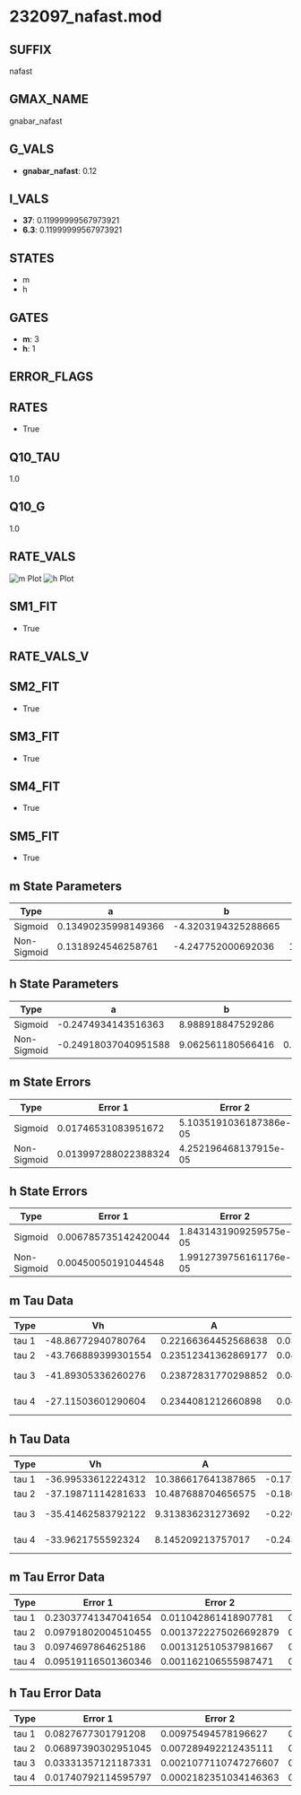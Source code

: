 # 232097_nafast.mod

## SUFFIX

nafast

## GMAX_NAME

gnabar_nafast

## G_VALS

- **gnabar_nafast**: 0.12

## I_VALS

- **37**: 0.11999999567973921
- **6.3**: 0.11999999567973921

## STATES

- m
- h

## GATES

- **m**: 3
- **h**: 1

## ERROR_FLAGS


## RATES

- True

## Q10_TAU

1.0

## Q10_G

1.0

## RATE_VALS

![m Plot](/Users/pbozelos/Dropbox/icg-Chai-Panos/supermodels/output_markdown_files/Na/232097_nafast.mod/images/m.png)
![h Plot](/Users/pbozelos/Dropbox/icg-Chai-Panos/supermodels/output_markdown_files/Na/232097_nafast.mod/images/h.png)

## SM1_FIT

- True

## RATE_VALS_V

## SM2_FIT

- True

## SM3_FIT

- True

## SM4_FIT

- True

## SM5_FIT

- True

## m State Parameters

| Type | a | b | c | d |
| --- | --- | --- | --- | --- |
| Sigmoid | 0.13490235998149366 | -4.3203194325288665 |
| Non-Sigmoid | 0.1318924546258761 | -4.247752000692036 | 1.0105296280276233 | -0.009386767623479673 |

## h State Parameters

| Type | a | b | c | d |
| --- | --- | --- | --- | --- |
| Sigmoid | -0.2474934143516363 | 8.988918847529286 |
| Non-Sigmoid | -0.24918037040951588 | 9.062561180566416 | 0.9971746335499535 | 0.0034524682794975095 |

## m State Errors

| Type | Error 1 | Error 2 | Error 3 |
| --- | --- | --- | --- |
| Sigmoid | 0.01746531083951672 | 5.1035191036187386e-05 | 0.011081420476464692 |
| Non-Sigmoid | 0.013997288022388324 | 4.252196468137915e-05 | 0.008881023391540163 |

## h State Errors

| Type | Error 1 | Error 2 | Error 3 |
| --- | --- | --- | --- |
| Sigmoid | 0.006785735142420044 | 1.8431431909259575e-05 | 0.004906366259742776 |
| Non-Sigmoid | 0.00450050191044548 | 1.9912739756161176e-05 | 0.0032540484209707394 |

## m Tau Data

| Type | Vh | A | b1 | b2 | c1 | c2 | d1 | d2 | e1 | e2 |
| --- | --- | --- | --- | --- | --- | --- | --- | --- | --- | --- |
| tau 1 | -48.86772940780764 | 0.22166364452568638 | 0.03817701342054663 | 0.01985129685784138 |
| tau 2 | -43.766889399301554 | 0.23512341362869177 | 0.049861226443569946 | 0.00039997921700288887 | 0.031055644149895964 | -0.0001166825581724191 |
| tau 3 | -41.89305336260276 | 0.23872831770298852 | 0.04935328364078112 | 0.00040749851768053305 | 4.313018522416908e-07 | 0.034325650849225744 | -0.00017360604498331441 | 2.542531528272516e-07 |
| tau 4 | -27.11503601290604 | 0.2344081212660898 | 0.04569768821391537 | 0.000957172162693124 | 1.7329649398471507e-05 | 1.205538396230191e-07 | 0.0646081401705654 | -0.0010944671863808535 | 1.0029366392054595e-05 | -3.478053701837685e-08 |

## h Tau Data

| Type | Vh | A | b1 | b2 | c1 | c2 | d1 | d2 | e1 | e2 |
| --- | --- | --- | --- | --- | --- | --- | --- | --- | --- | --- |
| tau 1 | -36.99533612224312 | 10.386617641387865 | -0.17203411103395005 | -0.057910286932961574 |
| tau 2 | -37.19871114281633 | 10.487688704656575 | -0.1805966957276912 | 0.0011293493059504635 | -0.06273114820700203 | -0.00013651823860678922 |
| tau 3 | -35.41462583792122 | 9.313836231273692 | -0.22052739769237928 | 0.003753283026036626 | -1.8980211179638925e-05 | -0.04465861223932466 | 0.0002649403253320469 | 1.9601240830397274e-06 |
| tau 4 | -33.9621755592324 | 8.145209213757017 | -0.2432095235177243 | 0.005608035284213146 | -4.999932406808061e-05 | 1.5119139144600428e-07 | -0.023678416849680986 | 0.0008087445610017807 | 2.9233946171329144e-06 | -6.155306346275666e-08 |

## m Tau Error Data

| Type | Error 1 | Error 2 | Error 3 |
| --- | --- | --- | --- |
| tau 1 | 0.23037741347041654 | 0.011042861418907781 | 0.07275357012334067 |
| tau 2 | 0.09791802004510455 | 0.0013722275026692879 | 0.03092267349639721 |
| tau 3 | 0.0974697864625186 | 0.001312510537981667 | 0.030781120585931486 |
| tau 4 | 0.09519116501360346 | 0.001162106555987471 | 0.030061528144680803 |

## h Tau Error Data

| Type | Error 1 | Error 2 | Error 3 |
| --- | --- | --- | --- |
| tau 1 | 0.0827677301791208 | 0.00975494578196627 | 0.05983515995377548 |
| tau 2 | 0.06897390302951045 | 0.007289492212435111 | 0.049863207695504265 |
| tau 3 | 0.03331357121187331 | 0.0021077110747276607 | 0.024083333658904305 |
| tau 4 | 0.01740792114595797 | 0.0002182351034146363 | 0.012584684199710768 |

